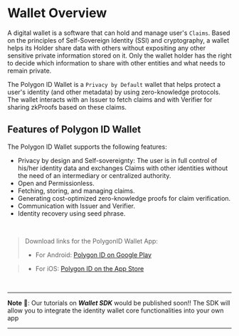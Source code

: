 # Wallet Overview

A digital wallet is a software that can hold and manage user's `Claims`. Based on the principles of Self-Sovereign Identity (SSI) and cryptography, a wallet helps its Holder share data with others without expositing any other sensitive private information stored on it. Only the wallet holder has the right to decide which information to share with other entities and what needs to remain private. 

The Polygon ID Wallet is a `Privacy by Default` wallet that helps protect a user's identity (and other metadata) by using zero-knowledge protocols. The wallet interacts with an Issuer to fetch claims and with Verifier for sharing zkProofs based on these claims.

## Features of Polygon ID Wallet

The Polygon ID Wallet supports the following features:

- Privacy by design and Self-sovereignty: The user is in full control of his/her identity data and exchanges Claims with other identities without the need of an intermediary or centralized authority. 
- Open and Permissionless. 
- Fetching, storing, and managing claims.
- Generating cost-optimized zero-knowledge proofs for claim verification.
- Communication with Issuer and Verifier.
- Identity recovery using seed phrase.

<br>

> Download links for the PolygonID Wallet App:
> - For Android: <a href="https://play.google.com/store/apps/details?id=com.polygonid.wallet" target="_blank">Polygon ID on Google Play</a>

> - For iOS: <a href="https://apps.apple.com/us/app/polygon-id/id1629870183" target="_blank">Polygon ID on the App Store</a>

<br>

---
**Note** &#128221;: Our tutorials on ***Wallet SDK*** would be published soon!! The SDK will allow you to integrate the identity wallet core functionalities into your own app

---





